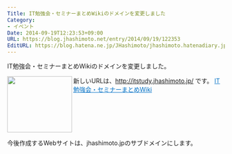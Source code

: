 ```yaml
---
Title: IT勉強会・セミナーまとめWikiのドメインを変更しました
Category:
- イベント
Date: 2014-09-19T12:23:53+09:00
URL: https://blog.jhashimoto.net/entry/2014/09/19/122353
EditURL: https://blog.hatena.ne.jp/JHashimoto/jhashimoto.hatenadiary.jp/atom/entry/12921228815733192940
---
```


IT勉強会・セミナーまとめWikiのドメインを変更しました。

新しいURLは、http://itstudy.jhashimoto.jp/ です。
<a href="http://itstudy.jhashimoto.jp/index.php?title=%E3%83%A1%E3%82%A4%E3%83%B3%E3%83%9A%E3%83%BC%E3%82%B8" target="_blank"><img class="alignleft" align="left" border="0" src="http://capture.heartrails.com/150x130/shadow?http://itstudy.jhashimoto.jp/index.php?title=%E3%83%A1%E3%82%A4%E3%83%B3%E3%83%9A%E3%83%BC%E3%82%B8" alt="" width="150" height="130" /></a><a style="color:#0070C5;" href="http://itstudy.jhashimoto.jp/index.php?title=%E3%83%A1%E3%82%A4%E3%83%B3%E3%83%9A%E3%83%BC%E3%82%B8" target="_blank">IT勉強会・セミナーまとめWiki</a><a href="http://b.hatena.ne.jp/entry/http://itstudy.jhashimoto.jp/index.php?title=%E3%83%A1%E3%82%A4%E3%83%B3%E3%83%9A%E3%83%BC%E3%82%B8" target="_blank"><img border="0" src="http://b.hatena.ne.jp/entry/image/http://itstudy.jhashimoto.jp/index.php?title=%E3%83%A1%E3%82%A4%E3%83%B3%E3%83%9A%E3%83%BC%E3%82%B8" alt="" /></a><br style="clear:both;" />

今後作成するWebサイトは、jhashimoto.jpのサブドメインにします。
